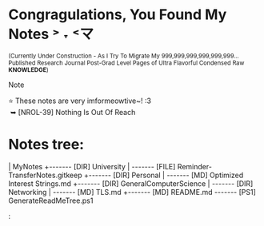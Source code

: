 # Congragulations, You Found My Notes ˃ ˕ ˂マ
<sup>(Currently Under Construction - As I Try To Migrate My 999,999,999,999,999,999... Published Research Journal Post-Grad Level Pages of Ultra Flavorful Condensed Raw **KNOWLEDGE**)<sup>
> [!NOTE]
> ⭐ These notes are very imformeowtive~! :3<br>
> &nbsp;➥ [NROL-39] Nothing Is Out Of Reach 

# Notes tree:
<!-- BEGIN DIRECTORY TREE -->
<!-- Generated on 2025-04-24 23:37:34 -->
|   MyNotes
+------- [DIR] University
|       \------- [FILE] Reminder-TransferNotes.gitkeep
+------- [DIR] Personal
|       \------- [MD] Optimized Interest Strings.md
+------- [DIR] GeneralComputerScience
|       \------- [DIR] Networking
|               \------- [MD] TLS.md
+------- [MD] README.md
\------- [PS1] GenerateReadMeTree.ps1
<!-- END DIRECTORY TREE -->

: